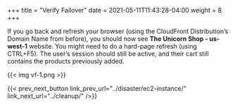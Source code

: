 +++
title = "Verify Failover"
date =  2021-05-11T11:43:28-04:00
weight = 8
+++

If you go back and refresh your browser (using the CloudFront Distribution’s Domain Name from before), you should now see **The Unicorn Shop - us-west-1** website. You might need to do a hard-page refresh (using CTRL+F5).  The user’s session should still be active, and their cart still contains the products previously added.

{{< img vf-1.png >}}

{{< prev_next_button link_prev_url="../disaster/ec2-instance/" link_next_url="../cleanup/" />}}

